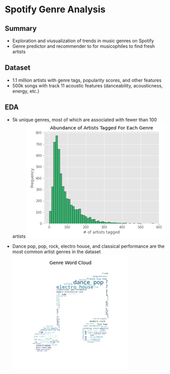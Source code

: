 # Spotify Genre Analysis

## Summary
* Exploration and viusualization of trends in music genres on Spotify
* Genre predictor and recommender to for musicophiles to find fresh artists

## Dataset
* 1.1 million artists with genre tags, popularity scores, and other features
* 500k songs with track 11 acoustic features (danceability, acousticness, energy, etc.)

## EDA
* 5k unique genres, most of which are associated with fewer than 100 artists
![](./img/genre_count_histogram.png)

* Dance pop, pop, rock, electro house, and classical performance are the most common artist genres in the dataset
![](./img/genres_wordcloud.jpg)


